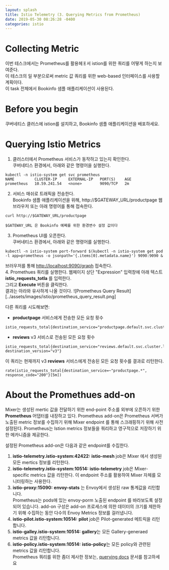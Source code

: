 ```yaml
---
layout: splash
title: Istio Telemetry (3. Querying Metrics from Prometheus)
date: 2019-05-30 08:26:28 -0400
categories: istio 
---
```


# Collecting Metric  
이번 테스크에서는 Prometheus를 활용헤ㅐ서 istion를 위한 쿼리를 어떻게 하는지 보여준다.  
이 테스크의 일 부분으로써 metric 값 쿼리를 위한 web-based 인터페이스를 사용할 계획이다.  
이 task 전체에서 Bookinfo 샘플 애플리케이션이 사용된다.

# Before you begin
쿠버네티스 클러스에 istion를 설치하고, Bookinfo 샘플 애플리케이션을 배포하세요.

# Querying Istio Metrics
1. 클러스터에서 Prometheus 서비스가 동작하고 있는지 확인한다.  
쿠버네티스 환경에서, 아래와 같은 명령어을 실행한다.
```
kubectl -n istio-system get svc prometheus
NAME         CLUSTER-IP     EXTERNAL-IP   PORT(S)    AGE
prometheus   10.59.241.54   <none>        9090/TCP   2m
```
2. 서비스 매쉬로 트래픽을 전송한다.  
Bookinfo 샘플 애플리케이션을 위해, http://$GATEWAY_URL/productpage 웹브라우저 또는 아래 명령어를 통해 접속한다.
```
curl http://$GATEWAY_URL/productpage
```
```
$GATEWAY_URL 은 Bookinfo 예쩨를 위한 환경변수 설정 값이다
```
3. Prometheus UI를 오픈한다.  
쿠버네티스 환경에서, 아래와 같은 명령어를 실행한다.
```
kubectl -n istio-system port-forward $(kubectl -n istio-system get pod -l app=prometheus -o jsonpath='{.items[0].metadata.name}') 9090:9090 &
```
브러우저를 통해 [http://localhost:9090/graph](http://localhost:9090/graph) 접속한다.  
4. Promethues 쿼리를 실행한다.
웹페이지 상단 "Expression" 입력창에 아래 텍스트 **istio_requests_totla** 를 입력한다.  
그리고 **Execute** 버튼을 클릭한다.  
결과는 아라와 유사하게 나올 것이다.
![Prometheus Query Result][../assets/images/istio/prometheus_query_result.png]  

다른 쿼리를 시도해보면:
- **productpage** 서비스에게 전송한 모든 요청 횟수
```
istio_requests_total{destination_service="productpage.default.svc.cluster.local"}
```
- **reviews** v3 서비스로 전송된 모든 요청 횟수
```
istio_requests_total{destination_service="reviews.default.svc.cluster.local", destination_version="v3"}
```
이 쿼리는 현재까지 v3 **reviews** 서비스에게 전송된 모든 요청 횟수를 결과로 리턴한다.
```
rate(istio_requests_total{destination_service=~"productpage.*", response_code="200"}[5m])
```

# About the Promethues add-on
Mixer는 생성된 mertic 값을 전달하기 위한 end-point 주소를 외부에 오픈하기 위한 **Prometheus** 어댑터를 내장하고 있다. Prometheus add-on은 Prometheus 서버가 노출된 metric 정보를 수집하기 위해 Mixer endpoint 를 통해 스크래핑하기 위해 사전 설정된다. Prometheus는 Istion metrics 정보들을 쿼리하고 영구적으로 저장하기 위한 메카니즘을 제공한다.  

설정된 Prometheus add-on은 다음과 같은 endpoint를 수집한다.
1. **istio-telemetry.istio-system:42422:** **istio-mesh** job은 Mixer 에서 생성된 모든 mertics 정보를 리턴한다.  
2. **istio-telemetry.istio-system:10514:** **istio-telemetry** job은 Mixer-specific metrics 값을 리턴한다. 이 endpoint 주소를 활용하여 Mixer 자체를 모니터링하는 사용한다.  
3. **istio-proxy:15090:** **envoy-stats** 는 Envoy에서 생성된 raw 통계값을 리턴합니다.  
Prometheus는 pods애 있는 envoy-porm 노출된 endpoint 를 바라보도록 설정되어 있습니다. add-on 구성은 add-on 프로세스에 의한 데이터의 크기를 제한하기 위해 수집하는 동안 다수의 Envoy Metrics 정보를 걸러냅니다.  
4. **istio-pilot.istio-system:10514:** **pilot** job은 Pilot-generated 메트릭을 리턴합니다.  
5. **istio-galley.istio-system:10514:** **gallery**는 모든 Gallery-generaed metrics 값을 리턴합니다. 
6. **istio-policy.istio-system:10514:** **istio-policy**는 모든 policy와 관련된 metrics 값을 리턴합니다.  
Prometheus 쿼리를 위한 좀더 제사한 정보는, [querying docs](https://prometheus.io/docs/prometheus/latest/querying/basics/) 문서를 참고하세요
